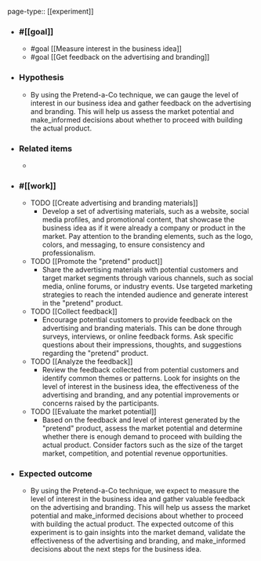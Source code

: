 page-type:: [[experiment]]



  - ### #[[goal]]
    - #goal [[Measure interest in the business idea]]
    - #goal [[Get feedback on the advertising and branding]]
  - ### Hypothesis
    - By using the Pretend-a-Co technique, we can gauge the level of interest in our business idea and gather feedback on the advertising and branding. This will help us assess the market potential and make_informed decisions about whether to proceed with building the actual product.
  - ### Related items
    - 
  - ### #[[work]]
    - TODO [[Create advertising and branding materials]]
      - Develop a set of advertising materials, such as a website, social media profiles, and promotional content, that showcase the business idea as if it were already a company or product in the market. Pay attention to the branding elements, such as the logo, colors, and messaging, to ensure consistency and professionalism.
    - TODO [[Promote the "pretend" product]]
      - Share the advertising materials with potential customers and target market segments through various channels, such as social media, online forums, or industry events. Use targeted marketing strategies to reach the intended audience and generate interest in the "pretend" product.
    - TODO [[Collect feedback]]
      - Encourage potential customers to provide feedback on the advertising and branding materials. This can be done through surveys, interviews, or online feedback forms. Ask specific questions about their impressions, thoughts, and suggestions regarding the "pretend" product.
    - TODO [[Analyze the feedback]]
      - Review the feedback collected from potential customers and identify common themes or patterns. Look for insights on the level of interest in the business idea, the effectiveness of the advertising and branding, and any potential improvements or concerns raised by the participants.
    - TODO [[Evaluate the market potential]]
      - Based on the feedback and level of interest generated by the "pretend" product, assess the market potential and determine whether there is enough demand to proceed with building the actual product. Consider factors such as the size of the target market, competition, and potential revenue opportunities.
  - ### Expected outcome
    - By using the Pretend-a-Co technique, we expect to measure the level of interest in the business idea and gather valuable feedback on the advertising and branding. This will help us assess the market potential and make_informed decisions about whether to proceed with building the actual product. The expected outcome of this experiment is to gain insights into the market demand, validate the effectiveness of the advertising and branding, and make_informed decisions about the next steps for the business idea.

